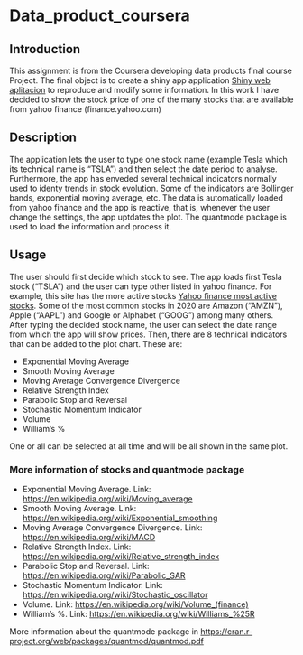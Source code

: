 # Data_product_coursera

## Introduction


This assignment is from the Coursera developing data products final course Project.
The final object is to create a shiny app application  <a href="http://www.shinyapps.io/">Shiny web aplitacion</a> to reproduce and modify some information. In this work I have decided to show the stock price of one of the many stocks that are available from yahoo finance (finance.yahoo.com) 


## Description

The application lets the user to type one stock name (example Tesla which its technical name is “TSLA”) and then select the date period to analyse. Furthermore, the app has enveded several technical indicators normally used to identy trends in stock evolution. Some of the indicators are Bollinger bands, exponential moving average, etc.
The data is automatically loaded from yahoo finance and the app is reactive, that is, whenever the user change the settings, the app uptdates the plot.
The quantmode package is used to load the information and process it. 


## Usage


The user should first decide which stock to see. The app loads first Tesla stock (“TSLA”) and the user can type other listed in yahoo finance. For example, this site has the more active stocks <a href="https://finance.yahoo.com/most-active">Yahoo finance most active stocks</a>. Some of the most common stocks in 2020 are Amazon (“AMZN”), Apple (“AAPL”) and Google or Alphabet (“GOOG”) among many others.
After typing the decided stock name, the user can select the date range from which the app will show prices. Then, there are 8 technical indicators that can be added to the plot chart. These are:

*	Exponential Moving Average
*	Smooth Moving Average
*	Moving Average Convergence Divergence
*	Relative Strength Index
*	Parabolic Stop and Reversal
*	Stochastic Momentum Indicator
*	Volume
*	William’s %

One or all can be selected at all time and will be all shown in the same plot.

### More information of stocks and quantmode package


*	Exponential Moving Average. Link: https://en.wikipedia.org/wiki/Moving_average
*	Smooth Moving Average. Link: https://en.wikipedia.org/wiki/Exponential_smoothing
*	Moving Average Convergence Divergence. Link: https://en.wikipedia.org/wiki/MACD
*	Relative Strength Index. Link: https://en.wikipedia.org/wiki/Relative_strength_index
*	Parabolic Stop and Reversal. Link: https://en.wikipedia.org/wiki/Parabolic_SAR
*	Stochastic Momentum Indicator. Link:  https://en.wikipedia.org/wiki/Stochastic_oscillator
*	Volume. Link: https://en.wikipedia.org/wiki/Volume_(finance)
*	William’s %. Link: https://en.wikipedia.org/wiki/Williams_%25R 

More information about the quantmode package in https://cran.r-project.org/web/packages/quantmod/quantmod.pdf








